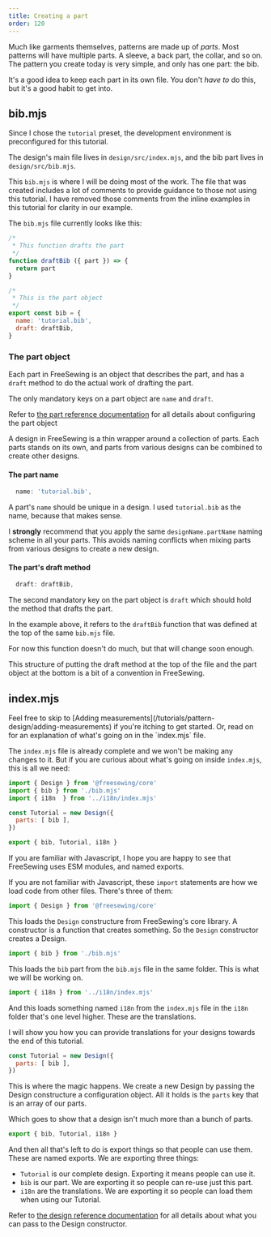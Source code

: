```yaml
---
title: Creating a part
order: 120
---
```


Much like garments themselves, patterns are made up of _parts_.
Most patterns will have multiple parts. A sleeve, a back part, the collar, and
so on. The pattern you create today is very simple, and only has one part: the bib.

<Tip>

It's a good idea to keep each part in its own file. You don't *have to* do
this, but it's a good habit to get into. 

</Tip>

## bib.mjs

Since I chose the `tutorial` preset, the development environment is preconfigured for this tutorial.

The design's main file lives in `design/src/index.mjs`, and the bib part lives in `design/src/bib.mjs`.

This `bib.mjs` is where I will be doing most of the work. 
The file that was created includes a lot of comments to provide guidance to those not using this tutorial.
I have removed those comments from the inline examples in this tutorial for clarity in our example.

The `bib.mjs` file currently looks like this:

```design/src/bib.mjs
/*
 * This function drafts the part
 */
function draftBib ({ part }) => {
  return part
}

/*
 * This is the part object
 */
export const bib = {
  name: 'tutorial.bib',
  draft: draftBib,
}
```

### The part object

Each part in FreeSewing is an object that describes the part, and has a `draft`
method to do the actual work of drafting the part.

The only mandatory keys on a part object are `name` and `draft`.

<Related>

Refer to [the part reference documentation](/reference/api/part) for 
all details about configuring the part object 
</Related>

<Note>

A design in FreeSewing is a thin wrapper around a collection of parts.
Each parts stands on its own, and parts from various designs can be combined
to create other designs.
</Note>


#### The part name

```design/src/bib.mjs
  name: 'tutorial.bib',
```

A part's `name` should be unique in a design. I used `tutorial.bib` as the
name, because that makes sense.

<Warning>

I **strongly** recommend that you apply the same `designName.partName` naming scheme in all your parts.
This avoids naming conflicts when mixing parts from various designs to create a new design.

</Warning>

#### The part's draft method

```design/src/bib.mjs
  draft: draftBib,
```

The second mandatory key on the part object is `draft` which should hold the method that drafts the part.

In the example above, it refers to the `draftBib` function that was defined at the top of the same `bib.mjs` file.

For now this function doesn't do much, but that will change soon enough.

<Note>
This structure of putting the draft method at the top of the file and
the part object at the bottom is a bit of a convention in FreeSewing.
</Note>

## index.mjs

<Tip>
Feel free to skip to [Adding
measurements](/tutorials/pattern-design/adding-measurements) if you're itching
to get started.  Or, read on for an explanation of what's going on in the
`index.mjs` file.
</Tip>

The `index.mjs` file is already complete and we won't be making any changes to
it. But if you are curious about what's going on inside `index.mjs`,
this is all we need:

```design/src/index.mjs
import { Design } from '@freesewing/core'
import { bib } from './bib.mjs'
import { i18n  } from '../i18n/index.mjs'

const Tutorial = new Design({
  parts: [ bib ],
})

export { bib, Tutorial, i18n }
```

If you are familiar with Javascript, I hope you are happy to see that FreeSewing uses ESM modules, and named exports.

If you are not familiar with Javascript, these `import` statements are how we load code from other files.
There's three of them:

```design/src/index.mjs
import { Design } from '@freesewing/core'
```

This loads the `Design` constructure from FreeSewing's core library.
A constructor is a function that creates something. So the `Design` constructor creates a Design.

```design/src/index.mjs
import { bib } from './bib.mjs'
```

This loads the `bib` part from the `bib.mjs` file in the same folder.
This is what we will be working on.

```design/src/index.mjs
import { i18n } from '../i18n/index.mjs'
```

And this loads something named `i18n` from the `index.mjs` file in the `i18n`
folder that's one level higher. These are the translations. 

I will show you how you can provide translations for your designs towards the
end of this tutorial.

```design/src/index.mjs
const Tutorial = new Design({
  parts: [ bib ],
})
```

This is where the magic happens. We create a new Design by passing the Design
constructure a configuration object.  All it holds is the `parts` key that is
an array of our parts.

Which goes to show that a design isn't much more than a bunch of parts.

```design/src/index.mjs
export { bib, Tutorial, i18n }
```

And then all that's left to do is export things so that people can use them.
These are named exports. We are exporting three things:

- `Tutorial` is our complete design. Exporting it means people can use it.
- `bib` is our part. We are exporting it so people can re-use just this part.
- `i18n` are the translations. We are exporting it so people can load them when using our Tutorial.

<Related>

Refer to [the design reference documentation](/reference/api/design) for 
all details about what you can pass to the Design constructor.
</Related>

